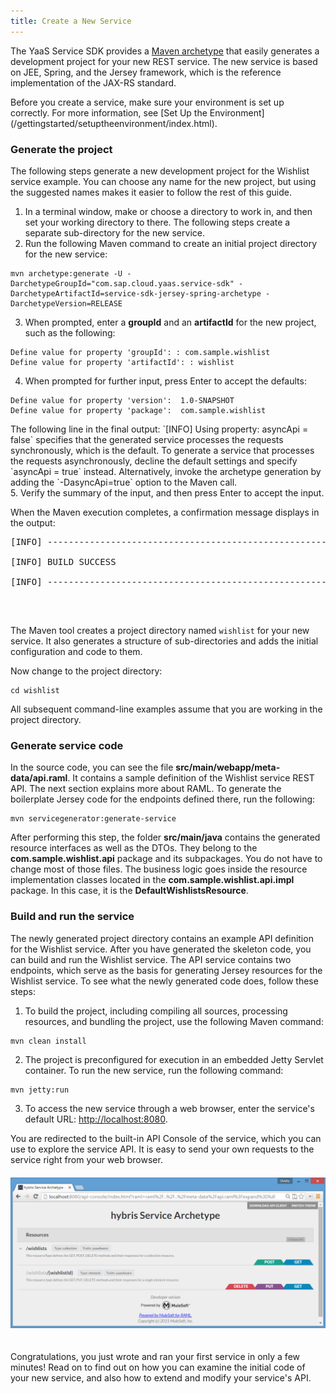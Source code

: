 ```yaml
---
title: Create a New Service
---
```


The YaaS Service SDK provides a [Maven archetype](/tools/servicesdk/index.html#TheArchetype) that easily generates a development project for your new REST service. The new service is based on JEE, Spring, and the Jersey framework, which is the reference implementation of the JAX-RS standard.

<div class="panel note">
Before you create a service, make sure your environment is set up correctly. For more information, see [Set Up the Environment](/gettingstarted/setuptheenvironment/index.html).</div>

### Generate the project

The following steps generate a new development project for the Wishlist service example. You can choose any name for the new project, but using the suggested names makes it easier to follow the rest of this guide.

1. In a terminal window, make or choose a directory to work in, and then set your working directory to there. The following steps create a separate sub-directory for the new service.
2. Run the following Maven command to create an initial project directory for the new service:
  ``` no-highlight
  mvn archetype:generate -U -DarchetypeGroupId="com.sap.cloud.yaas.service-sdk" -DarchetypeArtifactId=service-sdk-jersey-spring-archetype -DarchetypeVersion=RELEASE
  ```
3. When prompted, enter a **groupId** and an **artifactId** for the new project, such as the following:
  ``` no-highlight
  Define value for property 'groupId': : com.sample.wishlist
  Define value for property 'artifactId': : wishlist
  ```
4. When prompted for further input, press Enter to accept the defaults:
  ``` no-highlight
  Define value for property 'version':  1.0-SNAPSHOT
  Define value for property 'package':  com.sample.wishlist
  ```
<div class="panel note">
The following line in the final output: `[INFO] Using property: asyncApi = false` specifies that the generated service processes the requests synchronously, which is the default. To generate a service that processes the requests asynchronously, decline the default settings and specify `asyncApi = true` instead. Alternatively, invoke the archetype generation by adding the `-DasyncApi=true` option to the Maven call.</div>
5. Verify the summary of the input, and then press Enter to accept the input.

When the Maven execution completes, a confirmation message displays in the output:
<pre>
[INFO] ------------------------------------------------------------------------<br/>
[INFO] BUILD SUCCESS<br/>
[INFO] ------------------------------------------------------------------------<br/>
</pre><br/>

The Maven tool creates a project directory named `wishlist` for your new service. It also generates a structure of sub-directories and adds the initial configuration and code to them.

Now change to the project directory:
``` no-highlight
cd wishlist
```

<div class="panel note">
All subsequent command-line examples assume that you are working in the project directory.</div>

### Generate service code

In the source code, you can see the file **src/main/webapp/meta-data/api.raml**. It contains a sample
definition of the Wishlist service REST API. The next section explains more about RAML. To generate the
boilerplate Jersey code for the endpoints defined there, run the following:

``` no-highlight
mvn servicegenerator:generate-service
```

After performing this step, the folder **src/main/java** contains the generated resource interfaces as well as the DTOs. They belong to the **com.sample.wishlist.api** package and its subpackages. You do not have to change most of those files. The business logic goes inside the resource implementation classes located in the **com.sample.wishlist.api.impl** package. In this case, it is the **DefaultWishlistsResource**.

### Build and run the service

The newly generated project directory contains an example API definition for the Wishlist service. After you have generated the skeleton code, you can build and run the Wishlist service. The API service contains two endpoints, which serve as the basis for generating Jersey resources for the Wishlist service. To see what the newly generated code does, follow these steps:

1. To build the project, including compiling all sources, processing resources, and bundling the project, use the following Maven command:
  ``` no-highlight
  mvn clean install
  ```
2. The project is preconfigured for execution in an embedded Jetty Servlet container. To run the new service, run the
 following command:
  ``` no-highlight
  mvn jetty:run
  ```
3. To access the new service through a web browser, enter the service's default URL: <a href="http://localhost:8080" target="_blank">http://localhost:8080</a>.

  You are redirected to the built-in API Console of the service, which you can use to explore the service API. It is easy to send your own requests to the service right from your web browser.
  <br>
  <img src="img/New Service API Console.png" class="img-click-modal" vspace="20" alt="Screenshot of an API console of a service newly created from the hybris archetype.">

Congratulations, you just wrote and ran your first service in only a few minutes! Read on to find out on how you can examine the initial code of your new service, and also how to extend and modify your service's API.
